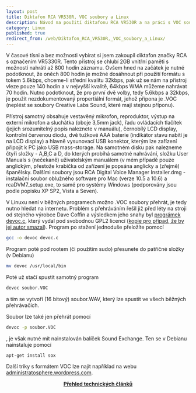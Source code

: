 ```yaml
---
layout: post
title: Diktafon RCA VR530R, VOC soubory a Linux
description: Návod na použití diktafonu RCA VR530R a na práci s VOC soubory v Linuxu.
category: Linux
published: true
redirect_from: /web/Diktafon_RCA_VR530R,_VOC_soubory_a_Linux/
---
```


V časové tísni a bez možnosti vybírat si jsem zakoupil diktafon značky RCA s označením VR5330R. Tento přístroj se chlubí 2GB vnitřní paměti s možností nahrátí až 800 hodin záznamu. Ovšem hned na začátek je nutné podotknout, že oněch 800 hodin je možné dosáhnout při použití formátu s tokem 5.6kbps, chceme-li střední kvalitu 32kbps, pak už se nám na přístroj vleze pouze 140 hodin a v nejvyšší kvalitě, 64kbps WMA můžeme nahrávat 70 hodin. Nutno podotknout, že pro první dvě volby, tedy 5.6kbps a 32kbps, je použit nezdokumentovaný propertiální formát, jehož přípona je .VOC (neplést se soubory Creative Labs Sound, které mají stejnou příponu).

Přístroj samotný obsahuje vestavěný mikrofon, reproduktor, výstup na externí mikrofon a sluchátka (oboje 3,5mm jack), řadu ovládacích tlačítek (jejich srozumitelný popis naleznete v manuálu), černobílý LCD display, kontrolní červenou diodu, dvě tužkové AAA baterie (indikátor stavu nabití je na LCD display) a hlavně vysunovací USB konektor, kterým lze zařízení připojit k PC jako USB mass-storage. Na samotném disku pak nalezneme čtyři složky - A,B,C a D, do kterých probíhá samotné nahrávání, složku User Manuals s (nečekaně) uživatelským manuálem (v mém případě pouze anglickým, přestože krabička od zařízení je popsána anglicky a (zřejmě) španělsky. Dalšími soubory jsou RCA Digital Voice Manager Installer.dmg - instalační soubor oblužného software pro Mac (verze 10.5 a 10.6) a rcaDVM7_setup.exe, to samé pro systémy Windows (podporovány jsou podle popisku XP SP2, Vista a Seven).

V Linuxu není v běžných programech možno .VOC soubory přehrát, je tedy nutno hledat na internetu. Problém s přehráváním řešil již před léty na stroji od stejného výrobce Dave Coffin a výsledkem jeho snahy byl [prográmek devoc.c](http://www.dechifro.org/rca/devoc.c), který vydal pod svobodnou GPL2 licencí ([kopie pro případ, že by jej autor smazal](https://github.com/xkomczax/devoc)). Program po stažení jednoduše přeložíte pomocí

```bash
gcc -o devoc devoc.c
```

Program poté pod rootem (či použitím sudo) přesunete do patřičné složky (v Debianu)

```bash
mv devoc /usr/local/bin
```

Poté už stačí spustit samotný program

```bash
devoc soubor.VOC
```

a tím se vytvoří (16 bitový) soubor.WAV, který lze spustit ve všech běžných přehrávačích.

Soubor lze také jen přehrát pomocí

```bash
devoc -p soubor.VOC
```

, je však nutné mít nainstalován balíček Sound Exchange. Ten se v Debianu nainstaluje pomocí

```bash
apt-get install sox
```

Další triky s formátem VOC lze najít například na webu [administratosphere.wordpress.com](https://administratosphere.wordpress.com/2011/01/27/converting-voc-audio-files-from-digital-recorders/).

<center><b><a href="../">Přehled technických článků</a></b></center>
